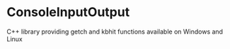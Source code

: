 # ConsoleInputOutput
C++ library providing getch and kbhit functions available on Windows and Linux
